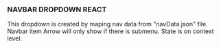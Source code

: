 ### NAVBAR DROPDOWN REACT

This dropdown is created by maping nav data from "navData.json" file.
Navbar item Arrow will only show if there is submenu.
State is on context level.
